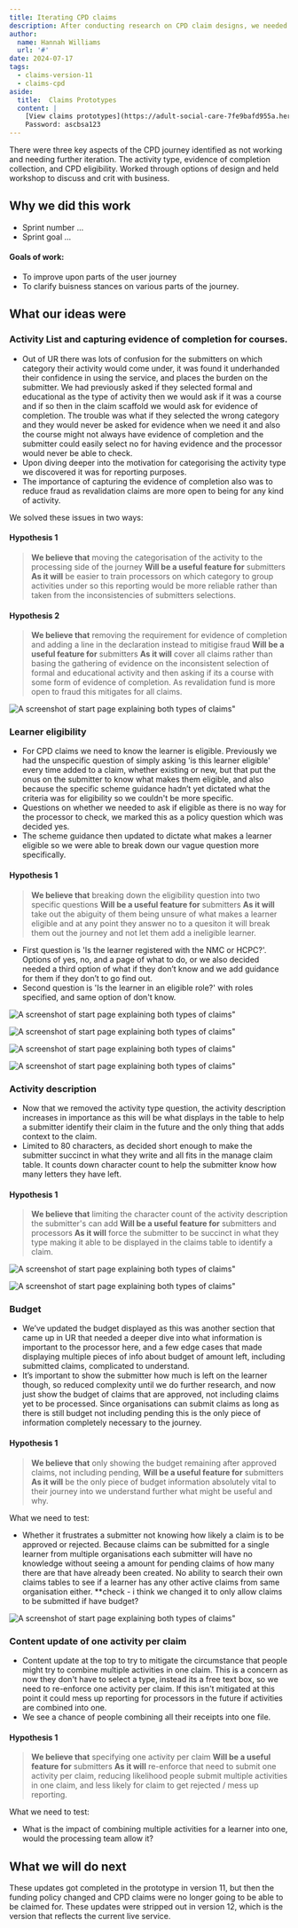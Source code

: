 ```yaml
---
title: Iterating CPD claims
description: After conducting research on CPD claim designs, we needed to iterate on the outcomes of our many hypothesis' that went into the design, led by some buisness questions that needed answers.
author:
  name: Hannah Williams
  url: '#'
date: 2024-07-17
tags:
  - claims-version-11
  - claims-cpd
aside:
  title:  Claims Prototypes
  content: |
    [View claims prototypes](https://adult-social-care-7fe9bafd955a.herokuapp.com/version-index?area=Claims) 
    Password: ascbsa123
---
```


There were three key aspects of the CPD journey identified as not working and needing further iteration. The activity type, evidence of completion collection, and CPD eligibility. Worked through options of design and held workshop to discuss and crit with business.

## Why we did this work

- Sprint number ... 
- Sprint goal ... 

#### Goals of work:
- To improve upon parts of the user journey
- To clarify buisness stances on various parts of the journey.

## What our ideas were

### Activity List and capturing evidence of completion for courses.
- Out of UR there was lots of confusion for the submitters on which category their activity would come under, it was found it underhanded their confidence in using the service, and places the burden on the submitter. We had previously asked if they selected formal and educational as the type of activity then we would ask if it was a course and if so then in the claim scaffold we would ask for evidence of completion. The trouble was what if they selected the wrong category and they would never be asked for evidence when we need it and also the course might not always have evidence of completion and the submitter could easily select no for having evidence and the processor would never be able to check.
- Upon diving deeper into the motivation for categorising the activity type we discovered it was for reporting purposes. 
- The importance of capturing the evidence of completion also was to reduce fraud as revalidation claims are more open to being for any kind of activity.

We solved these issues in two ways:

#### Hypothesis 1
>**We believe that** moving the categorisation of the activity to the processing side of the journey
>**Will be a useful feature for** submitters
>**As it will** be easier to train processors on which category to group activities under so this reporting would be more reliable rather than taken from the inconsistencies of submitters selections.

#### Hypothesis 2
>**We believe that** removing the requirement for evidence of completion and adding a line in the declaration instead to mitigise fraud
>**Will be a useful feature for** submitters
>**As it will** cover all claims rather than basing the gathering of evidence on the inconsistent selection of formal and educational activity and then asking if its a course with some form of evidence of completion. As revalidation fund is more open to fraud this mitigates for all claims.

![A screenshot of start page explaining both types of claims"](cpd-declaration.png "A screenshot of start page explaining both types of claims")

### Learner eligibility
- For CPD claims we need to know the learner is eligible. Previously we had the unspecific question of simply asking 'is this learner eligible' every time added to a claim, whether existing or new, but that put the onus on the submitter to know what makes them eligible, and also because the specific scheme guidance hadn’t yet dictated what the criteria was for eligibility so we couldn't be more specific. 
- Questions on whether we needed to ask if eligible as there is no way for the processor to check, we marked this as a policy question which was decided yes.
- The scheme guidance then updated to dictate what makes a learner eligible so we were able to break down our vague question more specifically.

#### Hypothesis 1
>**We believe that** breaking down the eligibility question into two specific questions
>**Will be a useful feature for** submitters
>**As it will** take out the abiguity of them being unsure of what makes a learner eligible and at any point they answer no to a quesiton it will break them out the journey and not let them add a ineligible learner.

- First question is 'Is the learner registered with the NMC or HCPC?'. Options of yes, no, and a page of what to do, or we also decided needed a third option of what if they don’t know and we add guidance for them if they don’t to go find out. 
- Second question is 'Is the learner in an eligible role?' with roles specified, and same option of don't know.

![A screenshot of start page explaining both types of claims"](cpd-criteria-1.png "A screenshot of start page explaining both types of claims")

![A screenshot of start page explaining both types of claims"](cpd-criteria-2.png "A screenshot of start page explaining both types of claims")

![A screenshot of start page explaining both types of claims"](cpd-criteria-unsure-1.png "A screenshot of start page explaining both types of claims")

![A screenshot of start page explaining both types of claims"](cpd-criteria-ineligible.png "A screenshot of start page explaining both types of claims")


### Activity description
- Now that we removed the activity type question, the activity description increases in importance as this will be what displays in the table to help a submitter identify their claim in the future and the only thing that adds context to the claim.
- Limited to 80 characters, as decided short enough to make the submitter succinct in what they write and all fits in the manage claim table. It counts down character count to help the submitter know how many letters they have left. 

#### Hypothesis 1
>**We believe that** limiting the character count of the activity description the submitter's can add
>**Will be a useful feature for** submitters and processors
>**As it will** force the submitter to be succinct in what they type making it able to be displayed in the claims table to identify a claim.
<!-- // description -->
![A screenshot of start page explaining both types of claims"](cpd-description.png "A screenshot of start page explaining both types of claims")
<!-- // manage claims table -->
![A screenshot of start page explaining both types of claims"](start-claim-explanation.png "A screenshot of start page explaining both types of claims")

### Budget
- We’ve updated the budget displayed as this was another section that came up in UR that needed a deeper dive into what information is important to the processor here, and a few edge cases that made displaying multiple pieces of info about budget of amount left, including submitted claims, complicated to understand.
- It’s important to show the submitter how much is left on the learner though, so reduced complexity until we do further research, and now just show the budget of claims that are approved, not including claims yet to be processed. Since organisations can submit claims as long as there is still budget not including pending this is the only piece of information completely necessary to the journey.

#### Hypothesis 1
>**We believe that** only showing the budget remaining after approved claims, not including pending,
>**Will be a useful feature for** submitters
>**As it will** be the only piece of budget information absolutely vital to their journey into we understand further what might be useful and why.

What we need to test:
- Whether it frustrates a submitter not knowing how likely a claim is to be approved or rejected. Because claims can be submitted for a single learner from multiple organisations each submitter will have no knowledge without seeing a amount for pending claims of how many there are that have already been created. No ability to search their own claims tables to see if a learner has any other active claims from same organisation either.
**check - i think we changed it to only allow claims to be submitted if have budget?

![A screenshot of start page explaining both types of claims"](cpd-filled-out-claim.png "A screenshot of start page explaining both types of claims")

### Content update of one activity per claim
- Content update at the top to try to mitigate the circumstance that people might try to combine multiple activities in one claim. This is a concern as now they don't have to select a type, instead its a free text box, so we need to re-enforce one activity per claim. If this isn't mitigated at this point it could mess up reporting for processors in the future if activities are combined into one. 
- We see a chance of people combining all their receipts into one file. 

#### Hypothesis 1
>**We believe that** specifying one activity per claim
>**Will be a useful feature for** submitters
>**As it will** re-enforce that need to submit one activity per claim, reducing likelihood people submit multiple activities in one claim, and less likely for claim to get rejected / mess up reporting.

What we need to test:
- What is the impact of combining multiple activities for a learner into one, would the processing team allow it?

## What we will do next
These updates got completed in the prototype in version 11, but then the funding policy changed and CPD claims were no longer going to be able to be claimed for. These updates were stripped out in version 12, which is the version that reflects the current live service.



